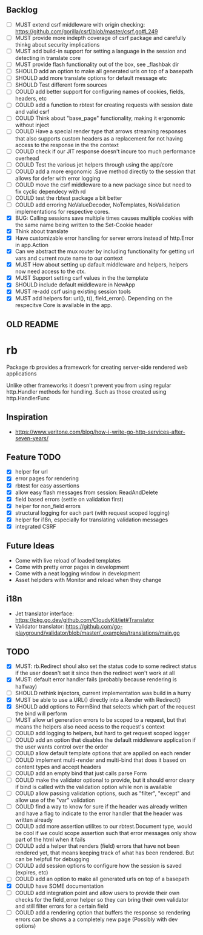 ## Backlog
- [ ] MUST extend csrf middleware with origin checking: https://github.com/gorilla/csrf/blob/master/csrf.go#L249
- [ ] MUST provide more indepth coverage of csrf package and carefully thinkg about security implications
- [ ] MUST add build-in support for setting a language in the session and detecting in translate core
- [ ] MUST provide flash functionality out of the box, see _flashbak dir
- [ ] SHOULD add an option to make all generated urls on top of a basepath
- [ ] SHOULD add more translate options for default message etc
- [ ] SHOULD Test different form sources
- [ ] COULD add better support for configuring names of cookies, fields, headers, etc
- [ ] COULD add a function to rbtest for creating requests with session date and valid csrf 
- [ ] COULD Think about "base_page" functionality, making it ergonomic without inject
- [ ] COULD Have a special render type that arrows streaming responses that also supports
      custom headers as a replacement for not having access to the response in the
      the context
- [ ] COULD check if our JIT response doesn't incure too much performance overhead
- [ ] COULD Test the various jet helpers through using the app/core
- [ ] COULD add a more ergonomic .Save method directly to the session that allows for defer with error logging
- [ ] COULD move the csrf middleware to a new package since but need to fix cyclic dependecy with rd
- [ ] COULD test the rbtest package a bit better
- [ ] COULD add erroring NoValueDecoder, NoTemplates, NoValidation implementations for 
      respective cores.
- [x] BUG: Calling sessions save multiple times causes multiple cookies with the same name being written
      to the Set-Cookie header
- [x] Think about translate
- [x] Have customizable error handling for server errors instead of http.Error in
      app.Action
- [x] Can we abstract the mux router by including functionality for getting url vars and
      current route name to our context
- [x] MUST How about setting up dafault middleware and helpers, helpers now need access to the ctx.
- [x] MUST Support setting csrf values in the the template
- [x] SHOULD include default middleware in NewApp
- [x] MUST re-add csrf using existing session tools
- [x] MUST add helpers for: url(), t(), field_error(). Depending on the respecitve Core 
      is available in the app.

## OLD README

# rb
Package rb provides a framework for creating server-side rendered web applications

Unlike other frameworks it doesn't prevent you from using regular http.Handler methods
for handling. Such as those created using http.HandlerFunc

## Inspiration
- https://www.veritone.com/blog/how-i-write-go-http-services-after-seven-years/

## Feature TODO
- [x] helper for url
- [x] error pages for rendering
- [x] rbtest for easy assertions
- [x] allow easy flash messages from session: ReadAndDelete
- [x] field based errors (settle on validation first)
- [x] helper for non_field errors
- [x] structural logging for each part (with request scoped logging)
- [x] helper for i18n, especially for translating validation messages
- [x] integrated CSRF 

## Future Ideas
- Come with live reload of loaded templates
- Come with pretty error pages in development
- Come with a neat logging window in development
- Asset helpders with Monitor and reload when they change

## i18n
- Jet translator interface: https://pkg.go.dev/github.com/CloudyKit/jet#Translator
- Validator translator: https://github.com/go-playground/validator/blob/master/_examples/translations/main.go

## TODO
- [x] MUST: rb.Redirect shoul also set the status code to some redirect status if the user doesn't 
            set it since then the redirect won't work at all
- [x] MUST: default error handler fails (probably because rendering is halfway)
- [ ] SHOULD rethink injectors, current implementation was build in a hurry
- [x] MUST be able to use a.URL() directly into a.Render with Redirect()
- [x] SHOULD add options to FormBind that selects which part of the request the bind will perform
- [ ] MUST  allow url generation errors to be scoped to a request, but that means the helpers also
            need acess to the request's context
- [ ] COULD add logging to helpers, but hard to get request scoped logger
- [ ] COULD add an option that disables the default middleware application if the user wants control
            over the order
- [ ] COULD allow default template options that are applied on each render
- [ ] COULD implement multi-render and multi-bind that does it based on content types and accept headers
- [ ] COULD add an empty bind that just calls parse Form
- [ ] COULD make the validator optional to provide, but it should error cleary if bind is called with
            the validation option while non is available
- [ ] COULD allow passing validation options, such as "filter", "except" and allow use of the "var" validation
- [ ] COULD find a way to know for sure if the header was already written and have a flag to indicate to 
            the error handler that  the header was written already
- [ ] COULD add more assertion utilites to our rbtest.Document type, would be cool if we could scope assertion
            such that error messages only show part of the html when it fails
- [ ] COULD add a helper that renders (field) errors that have not been rendered yet, that means keeping
            track of what has been rendered. But can be helpfull for debugging
- [ ] COULD add session options to configure how the session is saved (expires, etc)
- [ ] COULD add an option to make all generated urls on top of a basepath
- [x] COULD have SOME documentation
- [ ] COULD add integration point and allow users to provide their own checks for the field_error helper
            so they can bring their own validator and still filter errors for a certain field
- [ ] COULD add a rendering option that buffers the response so rendering errors can be shows a 
            a completely new page (Possibly with dev options)
